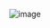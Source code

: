 ![image](https://user-images.githubusercontent.com/15141224/200125853-9f8b548a-6c02-4385-9647-f0d0d9da8dbc.png)
